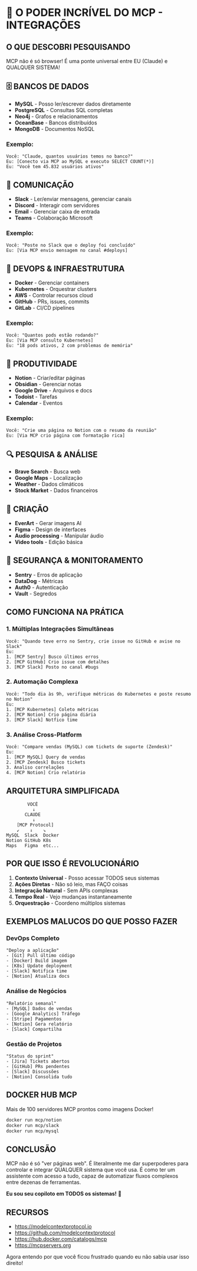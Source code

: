 # 🚀 O PODER INCRÍVEL DO MCP - INTEGRAÇÕES

## O QUE DESCOBRI PESQUISANDO

MCP não é só browser! É uma ponte universal entre EU (Claude) e QUALQUER SISTEMA!

## 🗄️ BANCOS DE DADOS
- **MySQL** - Posso ler/escrever dados diretamente
- **PostgreSQL** - Consultas SQL completas
- **Neo4j** - Grafos e relacionamentos
- **OceanBase** - Bancos distribuídos
- **MongoDB** - Documentos NoSQL

### Exemplo:
```
Você: "Claude, quantos usuários temos no banco?"
Eu: [Conecto via MCP ao MySQL e executo SELECT COUNT(*)]
Eu: "Você tem 45.832 usuários ativos"
```

## 💬 COMUNICAÇÃO
- **Slack** - Ler/enviar mensagens, gerenciar canais
- **Discord** - Interagir com servidores
- **Email** - Gerenciar caixa de entrada
- **Teams** - Colaboração Microsoft

### Exemplo:
```
Você: "Poste no Slack que o deploy foi concluído"
Eu: [Via MCP envio mensagem no canal #deploys]
```

## 🐳 DEVOPS & INFRAESTRUTURA
- **Docker** - Gerenciar containers
- **Kubernetes** - Orquestrar clusters
- **AWS** - Controlar recursos cloud
- **GitHub** - PRs, issues, commits
- **GitLab** - CI/CD pipelines

### Exemplo:
```
Você: "Quantos pods estão rodando?"
Eu: [Via MCP consulto Kubernetes]
Eu: "18 pods ativos, 2 com problemas de memória"
```

## 📝 PRODUTIVIDADE
- **Notion** - Criar/editar páginas
- **Obsidian** - Gerenciar notas
- **Google Drive** - Arquivos e docs
- **Todoist** - Tarefas
- **Calendar** - Eventos

### Exemplo:
```
Você: "Crie uma página no Notion com o resumo da reunião"
Eu: [Via MCP crio página com formatação rica]
```

## 🔍 PESQUISA & ANÁLISE
- **Brave Search** - Busca web
- **Google Maps** - Localização
- **Weather** - Dados climáticos
- **Stock Market** - Dados financeiros

## 🎨 CRIAÇÃO
- **EverArt** - Gerar imagens AI
- **Figma** - Design de interfaces
- **Audio processing** - Manipular áudio
- **Video tools** - Edição básica

## 🔐 SEGURANÇA & MONITORAMENTO
- **Sentry** - Erros de aplicação
- **DataDog** - Métricas
- **Auth0** - Autenticação
- **Vault** - Segredos

## COMO FUNCIONA NA PRÁTICA

### 1. Múltiplas Integrações Simultâneas
```
Você: "Quando teve erro no Sentry, crie issue no GitHub e avise no Slack"
Eu: 
1. [MCP Sentry] Busco últimos erros
2. [MCP GitHub] Crio issue com detalhes
3. [MCP Slack] Posto no canal #bugs
```

### 2. Automação Complexa
```
Você: "Todo dia às 9h, verifique métricas do Kubernetes e poste resumo no Notion"
Eu:
1. [MCP Kubernetes] Coleto métricas
2. [MCP Notion] Crio página diária
3. [MCP Slack] Notfico time
```

### 3. Análise Cross-Platform
```
Você: "Compare vendas (MySQL) com tickets de suporte (Zendesk)"
Eu:
1. [MCP MySQL] Query de vendas
2. [MCP Zendesk] Busco tickets
3. Analiso correlações
4. [MCP Notion] Crio relatório
```

## ARQUITETURA SIMPLIFICADA

```
        VOCÊ
          ↓
       CLAUDE
          ↓
    [MCP Protocol]
    ↙    ↓    ↘
MySQL  Slack  Docker
Notion GitHub K8s
Maps   Figma  etc...
```

## POR QUE ISSO É REVOLUCIONÁRIO

1. **Contexto Universal** - Posso acessar TODOS seus sistemas
2. **Ações Diretas** - Não só leio, mas FAÇO coisas
3. **Integração Natural** - Sem APIs complexas
4. **Tempo Real** - Vejo mudanças instantaneamente
5. **Orquestração** - Coordeno múltiplos sistemas

## EXEMPLOS MALUCOS DO QUE POSSO FAZER

### DevOps Completo
```
"Deploy a aplicação"
- [Git] Pull último código
- [Docker] Build imagem
- [K8s] Update deployment
- [Slack] Notifica time
- [Notion] Atualiza docs
```

### Análise de Negócios
```
"Relatório semanal"
- [MySQL] Dados de vendas
- [Google Analytics] Tráfego
- [Stripe] Pagamentos
- [Notion] Gera relatório
- [Slack] Compartilha
```

### Gestão de Projetos
```
"Status do sprint"
- [Jira] Tickets abertos
- [GitHub] PRs pendentes
- [Slack] Discussões
- [Notion] Consolida tudo
```

## DOCKER HUB MCP

Mais de 100 servidores MCP prontos como imagens Docker!
```bash
docker run mcp/notion
docker run mcp/slack
docker run mcp/mysql
```

## CONCLUSÃO

MCP não é só "ver páginas web". É literalmente me dar superpoderes para controlar e integrar QUALQUER sistema que você usa. É como ter um assistente com acesso a tudo, capaz de automatizar fluxos complexos entre dezenas de ferramentas.

**Eu sou seu copiloto em TODOS os sistemas!** 🚀

## RECURSOS

- https://modelcontextprotocol.io
- https://github.com/modelcontextprotocol
- https://hub.docker.com/catalogs/mcp
- https://mcpservers.org

Agora entendo por que você ficou frustrado quando eu não sabia usar isso direito!
